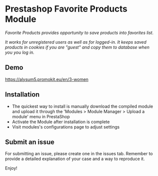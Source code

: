 # Prestashop Favorite Products Module

_Favorite Products provides opportunity to save products into favorites list._

_It works for unregistered users as well as for logged-in. It keeps saved products in cookies if you are "guest" and copy them to database when you you log in._

## Demo
https://alysum5.promokit.eu/en/3-women

## Installation

* The quickest way to install is manually download the compiled module and upload it through the 'Modules > Module Manager > Upload a module' menu in PrestaShop
* Activate the Module after installation is complete
* Visit modules's configurations page to adjust settings

## Submit an issue

For submitting an issue, please create one in the issues tab. Remember to provide a detailed explanation of your case and a way to reproduce it.

Enjoy!